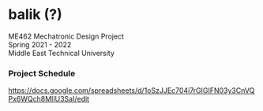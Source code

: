 # balik (?)
ME462 Mechatronic Design Project  
Spring 2021 - 2022  
Middle East Technical University  

### Project Schedule
https://docs.google.com/spreadsheets/d/1oSzJJEc704i7rGIGIFN03y3CnVQPx6WQch8MIlU3SaI/edit
